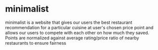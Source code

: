 # minimalist
minimalist is a website that gives our users the best restaurant recommendation for a particular cuisine at user's chosen price point and allows our users to compete with each other on how much they saved. Points are normalized against average rating/price ratio of nearby restaurants to ensure fairness
